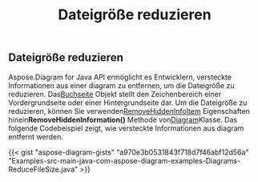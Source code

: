 ﻿---
title: Dateigröße reduzieren
type: docs
weight: 50
url: /de/java/reduce-file-size/
description: In diesem Abschnitt wird erläutert, wie Sie die Dateigröße von diagram auf Aspose.Diagram reduzieren.
---
## **Dateigröße reduzieren**
 Aspose.Diagram for Java API ermöglicht es Entwicklern, versteckte Informationen aus einer diagram zu entfernen, um die Dateigröße zu reduzieren.
 Das[Buchseite](https://reference.aspose.com/diagram/java/com.aspose.diagram/Page) Objekt stellt den Zeichenbereich einer Vordergrundseite oder einer Hintergrundseite dar. Um die Dateigröße zu reduzieren, können Sie verwenden[RemoveHiddenInfoItem](https://reference.aspose.com/diagram/java/com.aspose.diagram/RemoveHiddenInfoItem) Eigenschaften hinein**RemoveHiddenInformation()** Methode von[Diagram](https://reference.aspose.com/diagram/java)Klasse. Das folgende Codebeispiel zeigt, wie versteckte Informationen aus diagram entfernt werden.

{{< gist "aspose-diagram-gists" "a970e3b0531843f718d7f46abf12d56a" "Examples-src-main-java-com-aspose-diagram-examples-Diagrams-ReduceFileSize.java" >}}

